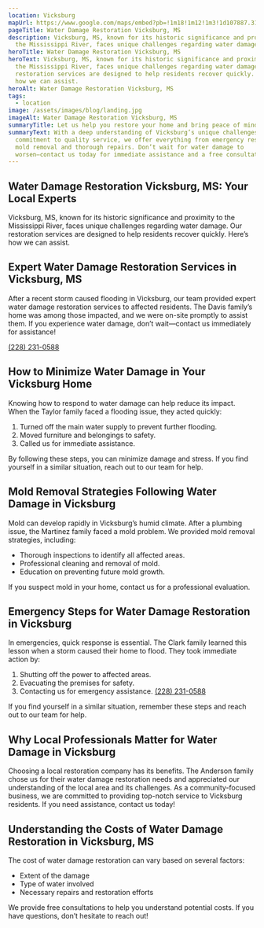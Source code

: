 ```yaml
---
location: Vicksburg
mapUrl: https://www.google.com/maps/embed?pb=!1m18!1m12!1m3!1d107887.31651308326!2d-90.96767509321975!3d32.32585773897386!2m3!1f0!2f0!3f0!3m2!1i1024!2i768!4f13.1!3m3!1m2!1s0x8628e027f6b111b9%3A0x77422a69074f7bc0!2sVicksburg%2C%20MS%2C%20USA!5e0!3m2!1sen!2sph!4v1728891829346!5m2!1sen!2sph
pageTitle: Water Damage Restoration Vicksburg, MS
description: Vicksburg, MS, known for its historic significance and proximity to
  the Mississippi River, faces unique challenges regarding water damage.
heroTitle: Water Damage Restoration Vicksburg, MS
heroText: Vicksburg, MS, known for its historic significance and proximity to
  the Mississippi River, faces unique challenges regarding water damage. Our
  restoration services are designed to help residents recover quickly. Here’s
  how we can assist.
heroAlt: Water Damage Restoration Vicksburg, MS
tags:
  - location
image: /assets/images/blog/landing.jpg
imageAlt: Water Damage Restoration Vicksburg, MS
summaryTitle: Let us help you restore your home and bring peace of mind back to your life!
summaryText: With a deep understanding of Vicksburg’s unique challenges and a
  commitment to quality service, we offer everything from emergency response to
  mold removal and thorough repairs. Don’t wait for water damage to
  worsen—contact us today for immediate assistance and a free consultation.
---
```

## Water Damage Restoration Vicksburg, MS: Your Local Experts

Vicksburg, MS, known for its historic significance and proximity to the Mississippi River, faces unique challenges regarding water damage. Our restoration services are designed to help residents recover quickly. Here’s how we can assist.

## Expert Water Damage Restoration Services in Vicksburg, MS

After a recent storm caused flooding in Vicksburg, our team provided expert water damage restoration services to affected residents. The Davis family’s home was among those impacted, and we were on-site promptly to assist them. If you experience water damage, don’t wait—contact us immediately for assistance!

[(228) 231-0588](tel:2282310588)

## How to Minimize Water Damage in Your Vicksburg Home

Knowing how to respond to water damage can help reduce its impact. When the Taylor family faced a flooding issue, they acted quickly:

1. Turned off the main water supply to prevent further flooding.
2. Moved furniture and belongings to safety.
3. Called us for immediate assistance.

By following these steps, you can minimize damage and stress. If you find yourself in a similar situation, reach out to our team for help.

## Mold Removal Strategies Following Water Damage in Vicksburg

Mold can develop rapidly in Vicksburg’s humid climate. After a plumbing issue, the Martinez family faced a mold problem. We provided mold removal strategies, including:

* Thorough inspections to identify all affected areas.
* Professional cleaning and removal of mold.
* Education on preventing future mold growth.

If you suspect mold in your home, contact us for a professional evaluation.

## Emergency Steps for Water Damage Restoration in Vicksburg

In emergencies, quick response is essential. The Clark family learned this lesson when a storm caused their home to flood. They took immediate action by:

1. Shutting off the power to affected areas.
2. Evacuating the premises for safety.
3. Contacting us for emergency assistance. [(228) 231-0588](tel:2282310588)

If you find yourself in a similar situation, remember these steps and reach out to our team for help.

## Why Local Professionals Matter for Water Damage in Vicksburg

Choosing a local restoration company has its benefits. The Anderson family chose us for their water damage restoration needs and appreciated our understanding of the local area and its challenges. As a community-focused business, we are committed to providing top-notch service to Vicksburg residents. If you need assistance, contact us today!

## Understanding the Costs of Water Damage Restoration in Vicksburg, MS

The cost of water damage restoration can vary based on several factors:

* Extent of the damage
* Type of water involved
* Necessary repairs and restoration efforts

We provide free consultations to help you understand potential costs. If you have questions, don’t hesitate to reach out!
